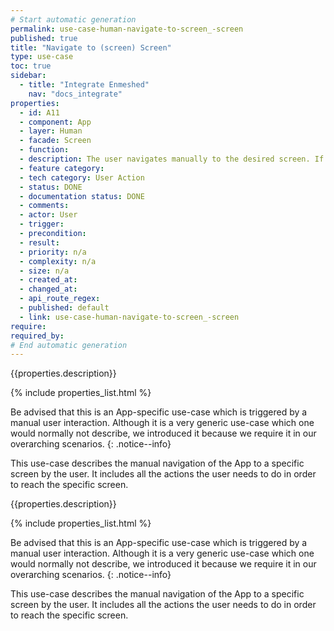 ```yaml
---
# Start automatic generation
permalink: use-case-human-navigate-to-screen_-screen
published: true
title: "Navigate to (screen) Screen"
type: use-case
toc: true
sidebar:
  - title: "Integrate Enmeshed"
    nav: "docs_integrate"
properties:
  - id: A11
  - component: App
  - layer: Human
  - facade: Screen
  - function:
  - description: The user navigates manually to the desired screen. If the screen has preconditions, these preconditions are considered to be fulfilled (e.g. a Profile has been selected and authenticated first).
  - feature category:
  - tech category: User Action
  - status: DONE
  - documentation status: DONE
  - comments:
  - actor: User
  - trigger:
  - precondition:
  - result:
  - priority: n/a
  - complexity: n/a
  - size: n/a
  - created_at:
  - changed_at:
  - api_route_regex:
  - published: default
  - link: use-case-human-navigate-to-screen_-screen
require:
required_by:
# End automatic generation
---
```


{{properties.description}}

{% include properties_list.html %}

Be advised that this is an App-specific use-case which is triggered by a manual user interaction. Although it is a very generic use-case which one would normally not describe, we introduced it because we require it in our overarching scenarios.
{: .notice--info}

This use-case describes the manual navigation of the App to a specific screen by the user. It includes all the actions the user needs to do in order to reach the specific screen.

{{properties.description}}

{% include properties_list.html %}

Be advised that this is an App-specific use-case which is triggered by a manual user interaction. Although it is a very generic use-case which one would normally not describe, we introduced it because we require it in our overarching scenarios.
{: .notice--info}

This use-case describes the manual navigation of the App to a specific screen by the user. It includes all the actions the user needs to do in order to reach the specific screen.
